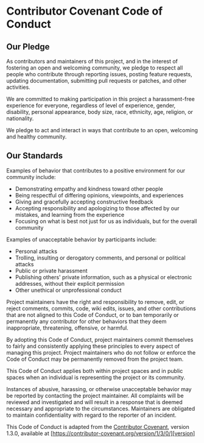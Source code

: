# Contributor Covenant Code of Conduct

## Our Pledge

As contributors and maintainers of this project, and in the interest of fostering an open and welcoming community,
we pledge to respect all people who contribute through reporting issues, posting feature requests,
updating documentation, submitting pull requests or patches, and other activities.

We are committed to making participation in this project a harassment-free experience for everyone,
regardless of level of experience, gender, disability, personal appearance, body size, race, ethnicity, age, religion,
or nationality.

We pledge to act and interact in ways that contribute to an open, welcoming and healthy community.

## Our Standards

Examples of behavior that contributes to a positive environment for our
community include:

* Demonstrating empathy and kindness toward other people
* Being respectful of differing opinions, viewpoints, and experiences
* Giving and gracefully accepting constructive feedback
* Accepting responsibility and apologizing to those affected by our mistakes,
  and learning from the experience
* Focusing on what is best not just for us as individuals, but for the overall
  community

Examples of unacceptable behavior by participants include:

* Personal attacks
* Trolling, insulting or derogatory comments, and personal or political attacks
* Public or private harassment
* Publishing others' private information, such as a physical or electronic addresses, without their explicit permission
* Other unethical or unprofessional conduct

Project maintainers have the right and responsibility to remove, edit, or reject comments, commits, code, wiki edits,
issues, and other contributions that are not aligned to this Code of Conduct, or to ban temporarily
or permanently any contributor for other behaviors that they deem inappropriate, threatening, offensive, or harmful.

By adopting this Code of Conduct, project maintainers commit themselves to fairly and consistently applying
these principles to every aspect of managing this project. Project maintainers who do not follow
or enforce the Code of Conduct may be permanently removed from the project team.

This Code of Conduct applies both within project spaces and in public spaces when an individual is representing
the project or its community.

Instances of abusive, harassing, or otherwise unacceptable behavior may be reported by contacting
the project maintainer. All complaints will be reviewed and investigated and will result in a response
that is deemed necessary and appropriate to the circumstances. Maintainers are obligated to maintain confidentiality
with regard to the reporter of an incident.

This Code of Conduct is adapted from the [Contributor Covenant][homepage], version 1.3.0,
available at [https://contributor-covenant.org/version/1/3/0/][version]

[homepage]: https://contributor-covenant.org
[version]: https://contributor-covenant.org/version/1/3/0/
